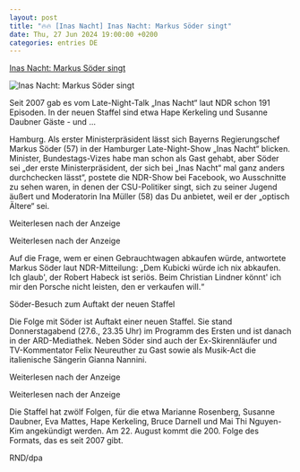 ```yaml
---
layout: post
title: "🔥🔥 [Inas Nacht] Inas Nacht: Markus Söder singt"
date: Thu, 27 Jun 2024 19:00:00 +0200
categories: entries DE
---
```

[Inas Nacht: Markus Söder singt](https://www.rnd.de/medien/inas-nacht-markus-soeder-singt-4JWRBEMMIBNZTMWZLXFVHJ2U7U.html)

![Inas Nacht: Markus Söder singt](https://www.rnd.de/resizer/v2/7OEUFE5J6BB4PG2VHG7FUJP4AI.jpg?auth=3f654e0564f004aaff612ecc2f634f16fd20cb78e5d1a355147498d5380aca84&quality=70&width=1200&height=630&smart=true)

Seit 2007 gab es vom Late-Night-Talk „Inas Nacht“ laut NDR schon 191 Episoden. In der neuen Staffel sind etwa Hape Kerkeling und Susanne Daubner Gäste - und ...

Hamburg. Als erster Ministerpräsident lässt sich Bayerns Regierungschef Markus Söder (57) in der Hamburger Late-Night-Show „Inas Nacht“ blicken. Minister, Bundestags-Vizes habe man schon als Gast gehabt, aber Söder sei „der erste Ministerpräsident, der sich bei „Inas Nacht“ mal ganz anders durchchecken lässt“, postete die NDR-Show bei Facebook, wo Ausschnitte zu sehen waren, in denen der CSU-Politiker singt, sich zu seiner Jugend äußert und Moderatorin Ina Müller (58) das Du anbietet, weil er der „optisch Ältere“ sei.

Weiterlesen nach der Anzeige

Weiterlesen nach der Anzeige

Auf die Frage, wem er einen Gebrauchtwagen abkaufen würde, antwortete Markus Söder laut NDR-Mitteilung: „Dem Kubicki würde ich nix abkaufen. Ich glaub', der Robert Habeck ist seriös. Beim Christian Lindner könnt' ich mir den Porsche nicht leisten, den er verkaufen will.“

Söder-Besuch zum Auftakt der neuen Staffel

Die Folge mit Söder ist Auftakt einer neuen Staffel. Sie stand Donnerstagabend (27.6., 23.35 Uhr) im Programm des Ersten und ist danach in der ARD-Mediathek. Neben Söder sind auch der Ex-Skirennläufer und TV-Kommentator Felix Neureuther zu Gast sowie als Musik-Act die italienische Sängerin Gianna Nannini.

Weiterlesen nach der Anzeige

Weiterlesen nach der Anzeige

Die Staffel hat zwölf Folgen, für die etwa Marianne Rosenberg, Susanne Daubner, Eva Mattes, Hape Kerkeling, Bruce Darnell und Mai Thi Nguyen-Kim angekündigt werden. Am 22. August kommt die 200. Folge des Formats, das es seit 2007 gibt.

RND/dpa

